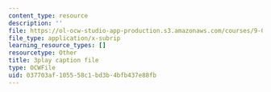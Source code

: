 ```yaml
---
content_type: resource
description: ''
file: https://ol-ocw-studio-app-production.s3.amazonaws.com/courses/9-04-sensory-systems-fall-2013/037703af105558c1bd3b4bfb437e88fb_ly5LmLte50.vtt
file_type: application/x-subrip
learning_resource_types: []
resourcetype: Other
title: 3play caption file
type: OCWFile
uid: 037703af-1055-58c1-bd3b-4bfb437e88fb
---
```

